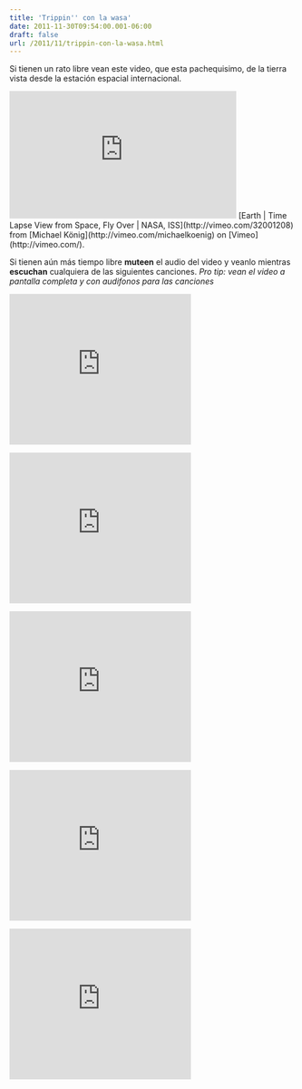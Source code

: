 ```yaml
---
title: 'Trippin'' con la wasa'
date: 2011-11-30T09:54:00.001-06:00
draft: false
url: /2011/11/trippin-con-la-wasa.html
---
```


Si tienen un rato libre vean este video, que esta pachequisimo, de la tierra vista desde la estación espacial internacional.  
<iframe allowfullscreen="" frameborder="0" height="225" mozallowfullscreen="" src="http://player.vimeo.com/video/32001208?title=0&amp;byline=0&amp;portrait=0" webkitallowfullscreen="" width="400"></iframe>  
[Earth | Time Lapse View from Space, Fly Over | NASA, ISS](http://vimeo.com/32001208) from [Michael König](http://vimeo.com/michaelkoenig) on [Vimeo](http://vimeo.com/).  
  
  
Si tienen aún más tiempo libre **muteen** el audio del video y veanlo mientras **escuchan** cualquiera de las siguientes canciones. _Pro tip: vean el video a pantalla completa y con audifonos para las canciones_  
  
  

 <object class="BLOGGER-youtube-video" classid="clsid:D27CDB6E-AE6D-11cf-96B8-444553540000" codebase="http://download.macromedia.com/pub/shockwave/cabs/flash/swflash.cab#version=6,0,40,0" data-thumbnail-src="http://3.gvt0.com/vi/imamcajBEJs/0.jpg" height="266" width="320"><param name="movie" value="http://www.youtube.com/v/imamcajBEJs&amp;fs=1&amp;source=uds"> <param name="bgcolor" value="#FFFFFF"> <embed width="320" height="266" src="http://www.youtube.com/v/imamcajBEJs&amp;fs=1&amp;source=uds" type="application/x-shockwave-flash"></object> 

  
  

 <object class="BLOGGER-youtube-video" classid="clsid:D27CDB6E-AE6D-11cf-96B8-444553540000" codebase="http://download.macromedia.com/pub/shockwave/cabs/flash/swflash.cab#version=6,0,40,0" data-thumbnail-src="http://2.gvt0.com/vi/s9MszVE7aR4/0.jpg" height="266" width="320"><param name="movie" value="http://www.youtube.com/v/s9MszVE7aR4&amp;fs=1&amp;source=uds"> <param name="bgcolor" value="#FFFFFF"> <embed width="320" height="266" src="http://www.youtube.com/v/s9MszVE7aR4&amp;fs=1&amp;source=uds" type="application/x-shockwave-flash"></object> 

  
  

 <object class="BLOGGER-youtube-video" classid="clsid:D27CDB6E-AE6D-11cf-96B8-444553540000" codebase="http://download.macromedia.com/pub/shockwave/cabs/flash/swflash.cab#version=6,0,40,0" data-thumbnail-src="http://2.gvt0.com/vi/bV-hSgL1R74/0.jpg" height="266" width="320"><param name="movie" value="http://www.youtube.com/v/bV-hSgL1R74&amp;fs=1&amp;source=uds"> <param name="bgcolor" value="#FFFFFF"> <embed width="320" height="266" src="http://www.youtube.com/v/bV-hSgL1R74&amp;fs=1&amp;source=uds" type="application/x-shockwave-flash"></object> 

  
  
  

 <object class="BLOGGER-youtube-video" classid="clsid:D27CDB6E-AE6D-11cf-96B8-444553540000" codebase="http://download.macromedia.com/pub/shockwave/cabs/flash/swflash.cab#version=6,0,40,0" data-thumbnail-src="http://2.gvt0.com/vi/D67kmFzSh_o/0.jpg" height="266" width="320"><param name="movie" value="http://www.youtube.com/v/D67kmFzSh_o&amp;fs=1&amp;source=uds"> <param name="bgcolor" value="#FFFFFF"> <embed width="320" height="266" src="http://www.youtube.com/v/D67kmFzSh_o&amp;fs=1&amp;source=uds" type="application/x-shockwave-flash"></object> 

  
  

 <object class="BLOGGER-youtube-video" classid="clsid:D27CDB6E-AE6D-11cf-96B8-444553540000" codebase="http://download.macromedia.com/pub/shockwave/cabs/flash/swflash.cab#version=6,0,40,0" data-thumbnail-src="http://2.gvt0.com/vi/PN9n1bAahg4/0.jpg" height="266" width="320"><param name="movie" value="http://www.youtube.com/v/PN9n1bAahg4&amp;fs=1&amp;source=uds"> <param name="bgcolor" value="#FFFFFF"> <embed width="320" height="266" src="http://www.youtube.com/v/PN9n1bAahg4&amp;fs=1&amp;source=uds" type="application/x-shockwave-flash"></object>